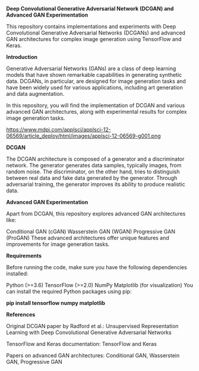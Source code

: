 **Deep Convolutional Generative Adversarial Network (DCGAN) and Advanced GAN Experimentation**

This repository contains implementations and experiments with Deep Convolutional Generative Adversarial Networks (DCGANs) and advanced GAN architectures for complex image generation using TensorFlow and Keras.

**Introduction**

Generative Adversarial Networks (GANs) are a class of deep learning models that have shown remarkable capabilities in generating synthetic data. DCGANs, in particular, are designed for image generation tasks and have been widely used for various applications, including art generation and data augmentation.

In this repository, you will find the implementation of DCGAN and various advanced GAN architectures, along with experimental results for complex image generation tasks.

https://www.mdpi.com/applsci/applsci-12-06569/article_deploy/html/images/applsci-12-06569-g001.png

**DCGAN**

The DCGAN architecture is composed of a generator and a discriminator network. The generator generates data samples, typically images, from random noise. The discriminator, on the other hand, tries to distinguish between real data and fake data generated by the generator. Through adversarial training, the generator improves its ability to produce realistic data.

**Advanced GAN Experimentation**

Apart from DCGAN, this repository explores advanced GAN architectures like:

Conditional GAN (cGAN)
Wasserstein GAN (WGAN)
Progressive GAN (ProGAN)
These advanced architectures offer unique features and improvements for image generation tasks.

**Requirements**

Before running the code, make sure you have the following dependencies installed:

Python (>=3.6)
TensorFlow (>=2.0)
NumPy
Matplotlib (for visualization)
You can install the required Python packages using pip:

**pip install tensorflow numpy matplotlib**

**References**

Original DCGAN paper by Radford et al.: Unsupervised Representation Learning with Deep Convolutional Generative Adversarial Networks

TensorFlow and Keras documentation: TensorFlow and Keras

Papers on advanced GAN architectures: Conditional GAN, Wasserstein GAN, Progressive GAN
